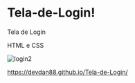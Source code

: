 # Tela-de-Login!
Tela de Login

HTML e CSS

![login2](https://user-images.githubusercontent.com/88831266/234013112-e8f66060-7427-4e99-904f-681aec25c385.png)

https://devdan88.github.io/Tela-de-Login/
